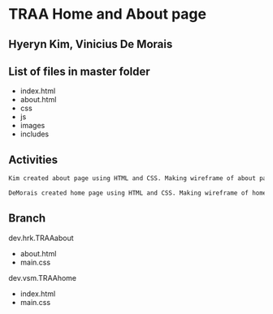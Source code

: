 
TRAA Home and About page
============
Hyeryn Kim, Vinicius De Morais 
-
## List of files in master folder
* index.html
* about.html
* css
* js
* images
* includes

## Activities
```bash
Kim created about page using HTML and CSS. Making wireframe of about page by using photoshop
```
```bash
DeMorais created home page using HTML and CSS. Making wireframe of home page by using photoshop
```

## Branch
dev.hrk.TRAAabout
* about.html
* main.css

dev.vsm.TRAAhome
* index.html
* main.css
